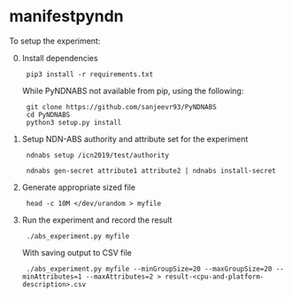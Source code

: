 # manifestpyndn

To setup the experiment:

0. Install dependencies

        pip3 install -r requirements.txt

    While PyNDNABS not available from pip, using the following:
 
        git clone https://github.com/sanjeevr93/PyNDNABS
        cd PyNDNABS
        python3 setup.py install 

1. Setup NDN-ABS authority and attribute set for the experiment

        ndnabs setup /icn2019/test/authority

        ndnabs gen-secret attribute1 attribute2 | ndnabs install-secret

3. Generate appropriate sized file

        head -c 10M </dev/urandom > myfile

4. Run the experiment and record the result

        ./abs_experiment.py myfile

    With saving output to CSV file

        ./abs_experiment.py myfile --minGroupSize=20 --maxGroupSize=20 --minAttributes=1 --maxAttributes=2 > result-<cpu-and-platform-description>.csv
